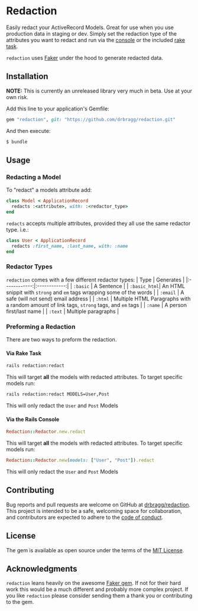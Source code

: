 # Redaction
Easily redact your ActiveRecord Models. Great for use when you use production data in staging or dev. Simply set the redaction type of the attributes you want to redact and run via the [console](#via-the-rails-console) or the included [rake task](#via-rake-task).

`redaction` uses [Faker](https://github.com/faker-ruby/faker) under the hood to generate redacted data.

## Installation
**NOTE:** This is currently an unreleased library very much in beta. Use at your own risk.

Add this line to your application's Gemfile:

```ruby
gem "redaction", git: "https://github.com/drbragg/redaction.git"
```

And then execute:
```bash
$ bundle
```

## Usage
### Redacting a Model
To "redact" a models attribute add:
```ruby
class Model < ApplicationRecord
  redacts :<attribute>, with: :<redactor_type>
end
```
`redacts` accepts multiple attributes, provided they all use the same redactor type. i.e.:
```ruby
class User < ApplicationRecord
  redacts :first_name, :last_name, with: :name
end
```
### Redactor Types
`redaction` comes with a few different redactor types:
| Type         | Generates    |
|:------------:|:------------:|
| `:basic`     | A Sentence   |
| `:basic_html`| An HTML snippit with `strong` and `em` tags wrapping some of the words  |
| `:email`     | A safe (will not send) email address |
| `:html`      | Multiple HTML Paragraphs with a random amount of link tags, `strong` tags, and `em` tags  |
| `:name`      | A person first/last name |
| `:text`      | Multiple paragraphs |

### Preforming a Redaction
There are two ways to preform the redaction.

#### Via Rake Task
```bash
rails redaction:redact
```
This will target **all** the models with redacted attributes. To target specific models run:
```bash
rails redaction:redact MODELS=User,Post
```
This will only redact the `User` and `Post` Models

#### Via the Rails Console
```ruby
Redaction::Redactor.new.redact
```
This will target **all** the models with redacted attributes. To target specific models run:
```ruby
Redaction::Redactor.new(models: ["User", "Post"]).redact
```
This will only redact the `User` and `Post` Models

## Contributing
Bug reports and pull requests are welcome on GitHub at [drbragg/redaction](https://github.com/drbragg/redaction). This project is intended to be a safe, welcoming space for collaboration, and contributors are expected to adhere to the [code of conduct](https://github.com/DRBragg/redaction/blob/main/CODE_OF_CONDUCT.md).

## License
The gem is available as open source under the terms of the [MIT License](https://opensource.org/licenses/MIT).

## Acknowledgments
`redaction` leans heavily on the awesome [Faker gem](https://github.com/faker-ruby/faker).  If not for their hard work this would be a much different and probably more complex project.  If you like `redaction` please consider sending them a thank you or contributing to the gem.
